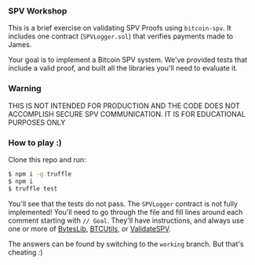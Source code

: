 ### SPV Workshop

This is a brief exercise on validating SPV Proofs using `bitcoin-spv`. It
includes one contract (`SPVLogger.sol`) that verifies payments made to James.

Your goal is to implement a Bitcoin SPV system. We've provided tests that
include a valid proof, and built all the libraries you'll need to evaluate it.

### Warning

THIS IS NOT INTENDED FOR PRODUCTION AND THE CODE DOES NOT ACCOMPLISH SECURE SPV
COMMUNICATION. IT IS FOR EDUCATIONAL PURPOSES ONLY

### How to play :)

Clone this repo and run:

```bash
$ npm i -g truffle
$ npm i
$ truffle test
```

You'll see that the tests do not pass. The `SPVLogger` contract is not fully
implemented! You'll need to go through the file and fill lines around each
comment starting with `// Goal`. They'll have instructions, and always use one
or more of [BytesLib](https://github.com/summa-tx/bitcoin-spv/blob/master/solidity/contracts/BytesLib.sol),
[BTCUtils](https://github.com/summa-tx/bitcoin-spv/blob/master/solidity/contracts/BTCUtils.sol),
or [ValidateSPV](https://github.com/summa-tx/bitcoin-spv/blob/master/solidity/contracts/ValidateSPV.sol).

The answers can be found by switching to the `working` branch.
But that's cheating :)
